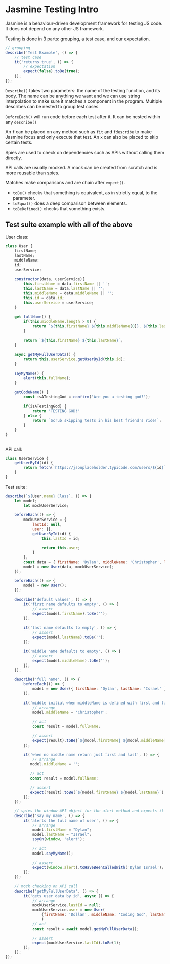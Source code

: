 # Jasmine Testing Intro

Jasmine is a behaviour-driven development framework for testing JS code. It does not depend on any other JS framework.

Testing is done in 3 parts: grouping, a test case, and our expectation.

```js
// grouping
describe('Test Example', () => {
    // test case
    it('returns true', () => {
        // expectation
        expect(false).toBe(true); 
    });
});
```

`Describe()` takes two parameters: the name of the testing function, and its body. The name can be anything we want and we can use string interpolation to make sure it matches a component in the program. Multiple describes can be nested to group test cases.

`BeforeEach()` will run code before each test after it. It can be nested within any `describe()`

An `f` can be placed on any method such as `fit` and `fdescribe` to make Jasmine focus and only execute that test. An `x` can also be placed to skip certain tests.

Spies are used to check on dependencies such as APIs without calling them directly.

API calls are usually mocked. A mock can be created from scratch and is more reusable than spies.

Matches make comparisons and are chain after `expect()`.

* `toBe()` checks that something is equivalent, as in strictly equal, to the parameter.
* `toEqual()` does a deep comparison between elements.
* `toBeDefined()` checks that something exists.

## Test suite example with all of the above

User class:

```js
class User {
    firstName;
    lastName;
    middleName;
    id;
    userService;
    
    constructor(data, userService){
        this.firstName = data.firstName || '';
        this.lastName = data.lastName || '';
        this.middleName = data.middleName || '';
        this.id = data.id;
        this.userService = userService;
    }
        
    get fullName() {
        if(this.middleName.length > 0) {
            return `${this.firstName} ${this.middleName[0]}. ${this.lastName}`;
        }
        
        return `${this.firstName} ${this.lastName}`;
    }
    
    async getMyFullUserData() {
        return this.userService.getUserById(this.id);
    }
    
    sayMyName() {
        alert(this.fullName);
    }
    
    getCodeName() {
        const isATestingGod = confirm('Are you a testing god?');
        
        if(isATestingGod) {
            return 'TESTING GOD!'
        } else {
            return `Scrub skipping tests in his best friend's ride!`;
        }
    }
} 
 
```

API call:

```js
class UserService {
    getUserById(id) {
        return fetch(`https://jsonplaceholder.typicode.com/users/${id}`);
    }
}
```

Test suite:

```js
describe(`${User.name} Class`, () => {
    let model;
        let mockUserService;
    
    beforeEach(() => {
        mockUserService = {
            lastId: null,
            user: {},
            getUserById(id) {
                this.lastId = id;
                
                return this.user;
            }
        };
        const data = { firstName: 'Dylan', middleName: 'Christopher', lastName: 'Israel', id: 1 };
        model = new User(data, mockUserService);
    });

    beforeEach(() => {
        model = new User();
    });
    
    describe('default values', () => {
        it('first name defaults to empty', () => {
            // assert
            expect(model.firstName).toBe('');
        });
    
        it('last name defaults to empty', () => {
            // assert
            expect(model.lastName).toBe('');
        });
    
        it('middle name defaults to empty', () => {
            // assert
            expect(model.middleName).toBe('');
        }); 
    });

    describe('full name', () => {
        beforeEach(() => {
            model = new User({ firstName: 'Dylan', lastName: 'Israel' }); 
        });
        
        it('middle initial when middleName is defined with first and last', () => {
            // arrange
            model.middleName = 'Christopher';
            
            // act
            const result = model.fullName;
            
            // assert
            expect(result).toBe(`${model.firstName} ${model.middleName[0]}. ${model.lastName}`);
        });
       
        it('when no middle name return just first and last', () => {
            // arrange
           model.middleName = '';
           
           // act
           const result = model.fullName;
           
           // assert
           expect(result).toBe(`${model.firstName} ${model.lastName}`);
        });
    });

    // spies the window API object for the alert method and expects it to have been called with that name
    describe('say my name', () => {
        it('alerts the full name of user', () => {
            // arrange
            model.firstName = "Dylan";
            model.lastName = "Israel";
            spyOn(window, 'alert');
            
            // act
            model.sayMyName();
            
            // assert
            expect(window.alert).toHaveBeenCalledWith('Dylan Israel');
        });
    });
    
    // mock checking on API call
    describe('getMyFullUserData', () => {
        it('gets user data by id', async () => {
            // arrange
            mockUserService.lastId = null;
            mockUserService.user = new User(
                {firstName: 'Dollan', middleName: 'Coding God', lastName: 'Noneya', id: 2 }
                )
            // act
            const result = await model.getMyFullUserData();
            
            // assert
            expect(mockUserService.lastId).toBe(1);
        });
    });
});
```
